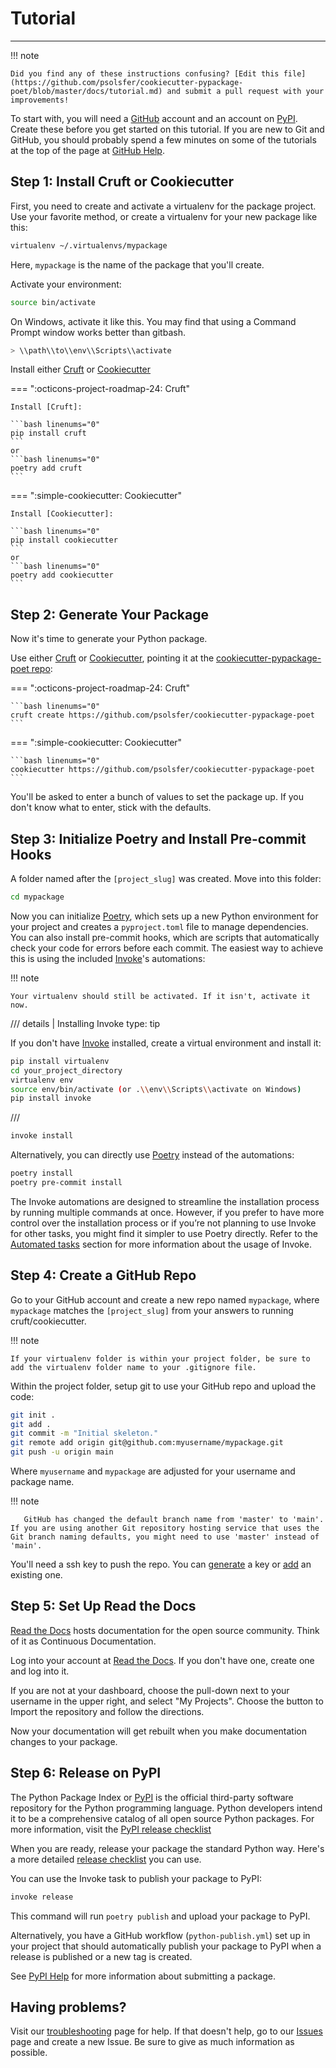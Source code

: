 # Tutorial

----

!!! note

    Did you find any of these instructions confusing? [Edit this file](https://github.com/psolsfer/cookiecutter-pypackage-poet/blob/master/docs/tutorial.md) and submit a pull request with your improvements!

To start with, you will need a [GitHub] account and an account on [PyPI]. Create these before you get started on this tutorial. If you are new to Git and GitHub, you should probably spend a few minutes on some of the tutorials at the top of the page at [GitHub Help].

## Step 1: Install Cruft or Cookiecutter

First, you need to create and activate a virtualenv for the package project. Use your favorite method, or create a virtualenv for your new package like this:

```bash linenums="0"
virtualenv ~/.virtualenvs/mypackage
```

Here, `mypackage` is the name of the package that you'll create.

Activate your environment:

```bash linenums="0"
source bin/activate
```

On Windows, activate it like this. You may find that using a Command Prompt window works better than gitbash.

```powershell linenums="0"
> \\path\\to\\env\\Scripts\\activate
```

Install either [Cruft] or [Cookiecutter]

=== ":octicons-project-roadmap-24: Cruft"

    Install [Cruft]:

    ```bash linenums="0"
    pip install cruft
    ```
    or
    ```bash linenums="0"
    poetry add cruft
    ```

=== ":simple-cookiecutter: Cookiecutter"

    Install [Cookiecutter]:

    ```bash linenums="0"
    pip install cookiecutter
    ```
    or
    ```bash linenums="0"
    poetry add cookiecutter
    ```

## Step 2: Generate Your Package

Now it's time to generate your Python package.

Use either [Cruft] or [Cookiecutter], pointing it at the [cookiecutter-pypackage-poet repo](https://github.com/psolsfer/cookiecutter-pypackage-poet):

=== ":octicons-project-roadmap-24: Cruft"

    ```bash linenums="0"
    cruft create https://github.com/psolsfer/cookiecutter-pypackage-poet
    ```

=== ":simple-cookiecutter: Cookiecutter"

    ```bash linenums="0"
    cookiecutter https://github.com/psolsfer/cookiecutter-pypackage-poet
    ```

You'll be asked to enter a bunch of values to set the package up.
If you don't know what to enter, stick with the defaults.

## Step 3: Initialize Poetry and Install Pre-commit Hooks

A folder named after the ``[project_slug]`` was created. Move into this folder:

```bash linenums="0"
cd mypackage
```

Now you can initialize [Poetry], which sets up a new Python environment for your project and creates a `pyproject.toml` file to manage dependencies. You can also install pre-commit hooks, which are scripts that automatically check your code for errors before each commit. The easiest way to achieve this is using the included [Invoke]'s automations:

!!! note

    Your virtualenv should still be activated. If it isn't, activate it now.

/// details | Installing Invoke
    type: tip

If you don't have [Invoke] installed, create a virtual environment and install it:

```bash linenums="0"
pip install virtualenv
cd your_project_directory
virtualenv env
source env/bin/activate (or .\\env\\Scripts\\activate on Windows)
pip install invoke
```

///

```bash linenums="0"
invoke install
```

Alternatively, you can directly use [Poetry] instead of the automations:

```bash linenums="0"
poetry install
poetry pre-commit install
```

The Invoke automations are designed to streamline the installation process by running multiple commands at once. However, if you prefer to have more control over the installation process or if you’re not planning to use Invoke for other tasks, you might find it simpler to use Poetry directly. Refer to the [Automated tasks](automated_tasks.md) section for more information about the usage of Invoke.

## Step 4: Create a GitHub Repo

Go to your GitHub account and create a new repo named `mypackage`, where `mypackage` matches the `[project_slug]` from your answers to running cruft/cookiecutter.

!!! note

    If your virtualenv folder is within your project folder, be sure to add the virtualenv folder name to your .gitignore file.

Within the project folder, setup git to use your GitHub repo and upload the code:

```bash linenums="0"
git init .
git add .
git commit -m "Initial skeleton."
git remote add origin git@github.com:myusername/mypackage.git
git push -u origin main
```

Where `myusername` and `mypackage` are adjusted for your username and package name.

!!! note

       GitHub has changed the default branch name from 'master' to 'main'. If you are using another Git repository hosting service that uses the Git branch naming defaults, you might need to use 'master' instead of 'main'.

You'll need a ssh key to push the repo. You can [generate] a key or [add] an existing one.

[generate]: https://help.github.com/articles/generating-a-new-ssh-key-and-adding-it-to-the-ssh-agent/
[add]: https://help.github.com/articles/adding-a-new-ssh-key-to-your-github-account/

## Step 5: Set Up Read the Docs

[Read the Docs] hosts documentation for the open source community. Think of it as Continuous Documentation.

Log into your account at [Read the Docs]. If you don't have one, create one and log into it.

If you are not at your dashboard, choose the pull-down next to your username in the upper right, and select "My Projects". Choose the button to Import the repository and follow the directions.

Now your documentation will get rebuilt when you make documentation changes to your package.

## Step 6: Release on PyPI

The Python Package Index or [PyPI] is the official third-party software repository for the Python programming language. Python developers intend it to be a comprehensive catalog of all open source Python packages. For more information, visit the [PyPI release checklist]

When you are ready, release your package the standard Python way. Here's a more detailed [release checklist](pypi_release_checklist.md) you can use.

You can use the Invoke task to publish your package to PyPI:

```bash linenums="0"
invoke release
```

This command will run `poetry publish` and upload your package to PyPI.

Alternatively, you have a GitHub workflow (`python-publish.yml`) set up in your project that should automatically publish your package to PyPI when a release is published or a new tag is created.

See [PyPI Help] for more information about submitting a package.

## Having problems?

Visit our [troubleshooting](troubleshooting.md) page for help. If that doesn't help, go to our [Issues] page and create a new Issue. Be sure to give as much information as possible.

[Cookiecutter]: https://cookiecutter.readthedocs.io/
[Cruft]: https://cruft.github.io/cruft/
[GitHub]: https://github.com/
[GitHub Help]: https://help.github.com/
[Invoke]: https://www.pyinvoke.org/
[Issues]: <https://github.com/psolsfer/cookiecutter-pypackage-poet/issues>
[Poetry]: https://python-poetry.org/
[PyPI]: https://pypi.python.org/pypi
[PyPI Help]: https://pypi.org/help/#publishing
[PyPI release checklist]: pypi_release_checklist.md
[Read the Docs]: <https://readthedocs.org/>

